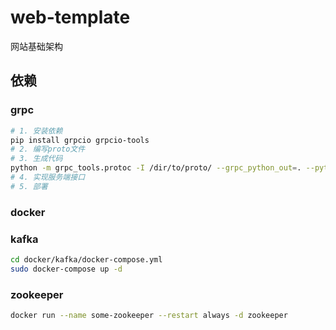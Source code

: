 # web-template
网站基础架构



## 依赖

### grpc

```sh
# 1. 安装依赖
pip install grpcio grpcio-tools
# 2. 编写proto文件 
# 3. 生成代码
python -m grpc_tools.protoc -I /dir/to/proto/ --grpc_python_out=. --python_python_out=. hello.proto
# 4. 实现服务端接口 
# 5. 部署

```

### docker


### kafka

```sh
cd docker/kafka/docker-compose.yml
sudo docker-compose up -d
```

### zookeeper 

```sh
docker run --name some-zookeeper --restart always -d zookeeper
```

